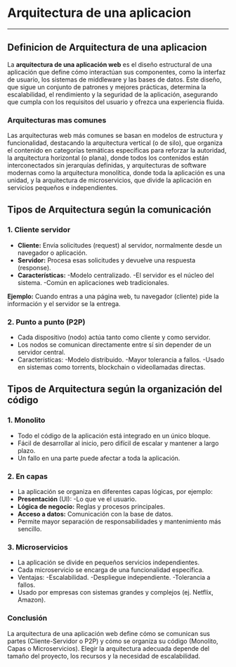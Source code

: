 # Arquitectura de una aplicacion  
_________________________________________________________________________________________________________________
## Definicion de Arquitectura de una aplicacion 
La **arquitectura de una aplicación web** es el diseño estructural de una aplicación que define cómo interactúan sus componentes, como la interfaz de usuario, los sistemas de middleware y las bases de datos. Este diseño, que sigue un conjunto de patrones y mejores prácticas, determina la escalabilidad, el rendimiento y la seguridad de la aplicación, asegurando que cumpla con los requisitos del usuario y ofrezca una experiencia fluida.  
### Arquitecturas mas comunes  
Las arquitecturas web más comunes se basan en modelos de estructura y funcionalidad, destacando la arquitectura vertical (o de silo), que organiza el contenido en categorías temáticas específicas para reforzar la autoridad, la arquitectura horizontal (o plana), donde todos los contenidos están interconectados sin jerarquías definidas, y arquitecturas de software modernas como la arquitectura monolítica, donde toda la aplicación es una unidad, y la arquitectura de microservicios, que divide la aplicación en servicios pequeños e independientes.  
## Tipos de Arquitectura según la comunicación
### 1. Cliente servidor 
- **Cliente:** Envía solicitudes (request) al servidor, normalmente desde un navegador o aplicación.
- **Servidor:**  Procesa esas solicitudes y devuelve una respuesta (response).
- **Características:** 
-Modelo centralizado.
-El servidor es el núcleo del sistema.
-Común en aplicaciones web tradicionales.

**Ejemplo:** Cuando entras a una página web, tu navegador (cliente) pide la información y el servidor se la entrega.
### 2. Punto a punto (P2P)
- Cada dispositivo (nodo) actúa tanto como cliente y como servidor.
- Los nodos se comunican directamente entre sí sin depender de un servidor central.
- Características:
-Modelo distribuido.
-Mayor tolerancia a fallos.
-Usado en sistemas como torrents, blockchain o videollamadas directas.

## Tipos de Arquitectura según la organización del código

### 1. Monolito

- Todo el código de la aplicación está integrado en un único bloque.
- Fácil de desarrollar al inicio, pero difícil de escalar y mantener a largo plazo.
- Un fallo en una parte puede afectar a toda la aplicación.

### 2. En capas
- La aplicación se organiza en diferentes capas lógicas, por ejemplo:
- **Presentación** (UI): 
-Lo que ve el usuario.
- **Lógica de negocio:** Reglas y procesos principales.
- **Acceso a datos:** Comunicación con la base de datos.
- Permite mayor separación de responsabilidades y mantenimiento más sencillo.
### 3. Microservicios
- La aplicación se divide en pequeños servicios independientes.
- Cada microservicio se encarga de una funcionalidad específica.
- Ventajas: 
-Escalabilidad.
-Despliegue independiente.
-Tolerancia a fallos.
- Usado por empresas con sistemas grandes y complejos (ej. Netflix, Amazon).

### Conclusión
La arquitectura de una aplicación web define cómo se comunican sus partes (Cliente-Servidor o P2P) y cómo se organiza su código (Monolito, Capas o Microservicios).
Elegir la arquitectura adecuada depende del tamaño del proyecto, los recursos y la necesidad de escalabilidad.
